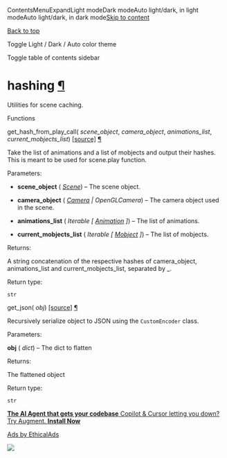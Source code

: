 ContentsMenuExpandLight modeDark modeAuto light/dark, in light modeAuto light/dark, in dark mode[Skip to content](https://docs.manim.community/en/stable/reference/manim.utils.hashing.html#furo-main-content)

[Back to top](https://docs.manim.community/en/stable/reference/manim.utils.hashing.html#)

Toggle Light / Dark / Auto color theme

Toggle table of contents sidebar

# hashing [¶](https://docs.manim.community/en/stable/reference/manim.utils.hashing.html\#module-manim.utils.hashing "Link to this heading")

Utilities for scene caching.

Functions

get\_hash\_from\_play\_call( _scene\_object_, _camera\_object_, _animations\_list_, _current\_mobjects\_list_) [\[source\]](https://docs.manim.community/en/stable/_modules/manim/utils/hashing.html#get_hash_from_play_call) [¶](https://docs.manim.community/en/stable/reference/manim.utils.hashing.html#manim.utils.hashing.get_hash_from_play_call "Link to this definition")

Take the list of animations and a list of mobjects and output their hashes. This is meant to be used for scene.play function.

Parameters:

- **scene\_object** ( [_Scene_](https://docs.manim.community/en/stable/reference/manim.scene.scene.Scene.html#manim.scene.scene.Scene "manim.scene.scene.Scene")) – The scene object.

- **camera\_object** ( [_Camera_](https://docs.manim.community/en/stable/reference/manim.camera.camera.Camera.html#manim.camera.camera.Camera "manim.camera.camera.Camera") _\|_ _OpenGLCamera_) – The camera object used in the scene.

- **animations\_list** ( _Iterable_ _\[_ [_Animation_](https://docs.manim.community/en/stable/reference/manim.animation.animation.Animation.html#manim.animation.animation.Animation "manim.animation.animation.Animation") _\]_) – The list of animations.

- **current\_mobjects\_list** ( _Iterable_ _\[_ [_Mobject_](https://docs.manim.community/en/stable/reference/manim.mobject.mobject.Mobject.html#manim.mobject.mobject.Mobject "manim.mobject.mobject.Mobject") _\]_) – The list of mobjects.


Returns:

A string concatenation of the respective hashes of camera\_object, animations\_list and current\_mobjects\_list, separated by \_.

Return type:

`str`

get\_json( _obj_) [\[source\]](https://docs.manim.community/en/stable/_modules/manim/utils/hashing.html#get_json) [¶](https://docs.manim.community/en/stable/reference/manim.utils.hashing.html#manim.utils.hashing.get_json "Link to this definition")

Recursively serialize object to JSON using the `CustomEncoder` class.

Parameters:

**obj** ( _dict_) – The dict to flatten

Returns:

The flattened object

Return type:

`str`

[**The AI Agent that gets your codebase** Copilot & Cursor letting you down? Try Augment. **Install Now**](https://server.ethicalads.io/proxy/click/8458/019600e2-a8ec-7943-ac10-cb72b1ef49d7/)

[Ads by EthicalAds](https://www.ethicalads.io/advertisers/?ref=ea-text)

![](https://server.ethicalads.io/proxy/view/8458/019600e2-a8ec-7943-ac10-cb72b1ef49d7/)